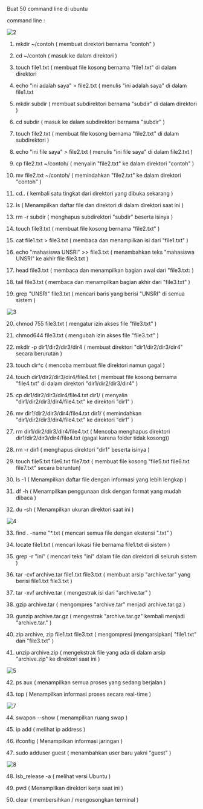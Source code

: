 Buat 50 command line di ubuntu


command line :

![2](https://github.com/user-attachments/assets/a9b8ed12-811a-4aa6-b485-5cdb762c2842)


1. mkdir ~/contoh ( membuat direktori bernama "contoh" )


2. cd ~/contoh ( masuk ke dalam direktori )


3. touch file1.txt ( membuat file kosong bernama "file1.txt" di dalam direktori 


4. echo "ini adalah saya" > file2.txt ( menulis "ini adalah saya" di dalam file1.txt


5. mkdir subdir ( membuat subdirektori bernama "subdir" di dalam direktori )


6. cd subdir ( masuk ke dalam subdirektori bernama "subdir" )


7. touch file2.txt ( membuat file kosong bernama "file2.txt" di dalam subdirektori )


8. echo "ini file saya" > file2.txt ( menulis "ini file saya" di dalam file2.txt )


9. cp file2.txt ~/contoh/ ( menyalin "file2.txt" ke dalam direktori "contoh" ) 


10. mv file2.txt ~/contoh/ ( memindahkan "file2.txt" ke dalam direktori "contoh" )


11. cd.. ( kembali satu tingkat dari direktori yang dibuka sekarang )


12. ls ( Menampilkan daftar file dan direktori di dalam direktori saat ini )


13. rm -r subdir ( menghapus subdirektori "subdir" beserta isinya )


14. touch file3.txt ( membuat file kosong bernama "file2.txt" )


15. cat file1.txt > file3.txt ( membaca dan menampilkan isi dari "file1.txt" )


16. echo "mahasiswa UNSRI" >> file3.txt (  menambahkan teks "mahasiswa UNSRI" ke akhir file file3.txt )


17. head file3.txt ( membaca dan menampilkan bagian awal dari "file3.txt: )


18. tail file3.txt ( membaca dan menampilkan bagian akhir dari "file3.txt" )


19. grep "UNSRI" file3.txt ( mencari baris yang berisi "UNSRI" di semua sistem )


![3](https://github.com/user-attachments/assets/7fb508ff-b045-4c65-a25f-2ff2cb7e507e)


20. chmod 755 file3.txt ( mengatur izin akses file "file3.txt" )

21. chmod644 file3.txt ( mengubah izin akses file "file3.txt" )


22. mkdir -p dir1/dir2/dir3/dir4 ( membuat direktori "dir1/dir2/dir3/dir4" secara berurutan )


23. touch dir^c ( mencoba membuat file direktori namun gagal )


24. touch dir1/dir2/dir3/dir4/file4.txt ( membuat file kosong bernama "file4.txt" di dalam direktori "dir1/dir2/dir3/dir4" )


25. cp dir1/dir2/dir3/dir4/file4.txt dir1/ ( menyalin "dir1/dir2/dir3/dir4/file4.txt" ke direktori "dir1" )


26. mv dir1/dir2/dir3/dir4/file4.txt dir1/ ( memindahkan "dir1/dir2/dir3/dir4/file4.txt" ke direktori "dir1" )


27. rm dir1/dir2/dir3/dir4/file4.txt ( Mencoba menghapus direktori dir1/dir2/dir3/dir4/file4.txt (gagal karena folder tidak kosong))


28. rm -r dir1 (  menghapus direktori "dir1" beserta isinya )


29. touch file5.txt file6.txt file7.txt ( membuat file kosong "file5.txt file6.txt file7.txt" secara beruntun)


30. ls -1 ( Menampilkan daftar file dengan informasi yang lebih lengkap )


31. df -h ( Menampilkan penggunaan disk dengan format yang mudah dibaca )


32. du -sh ( Menampilkan ukuran direktori saat ini )


![4](https://github.com/user-attachments/assets/d1e6d7de-e3ac-48ca-a4db-12e71e4c8dca)


33. find . -name "*.txt ( mencari semua file dengan ekstensi ".txt" )


34. locate file1.txt ( mencari lokasi file bernama file1.txt di sistem )


35. grep -r "ini" (  mencari teks "ini" dalam file dan direktori di seluruh sistem )


36. tar -cvf archive.tar file1.txt file3.txt ( membuat arsip "archive.tar" yang berisi file1.txt file3.txt )


37. tar -xvf archive.tar ( mengestrak isi dari "archive.tar" )


38. gzip archive.tar ( mengompres "archive.tar" menjadi archive.tar.gz )


39. gunzip archive.tar.gz ( mengestrak "archive.tar.gz" kembali menjadi "archive.tar." )


40. zip archive, zip file1.txt file3.txt ( mengompresi (mengarsipkan) "file1.txt" dan "file3.txt" )


41. unzip archive.zip ( mengekstrak file yang ada di dalam arsip "archive.zip" ke direktori saat ini )


![5](https://github.com/user-attachments/assets/18820858-5aa0-49a2-bdde-2b5e33e77f9c)


42. ps aux ( menampilkan semua proses yang sedang berjalan )


43. top ( Menampilkan informasi proses secara real-time )


![7](https://github.com/user-attachments/assets/45d08807-91b3-4932-8f72-7951bbfc799a)


44. swapon --show ( menampilkan ruang swap )


45. ip add ( melihat ip address )


46. ifconfig ( Menampilkan informasi jaringan )


47. sudo adduser guest ( menambahkan user baru yakni "guest" )


![8](https://github.com/user-attachments/assets/8e9cdb70-0980-4dc3-a21b-1e139c886542)


48. lsb_release -a ( melihat versi Ubuntu ) 


49. pwd ( Menampilkan direktori kerja saat ini )


50. clear ( membersihkan / mengosongkan terminal )

































